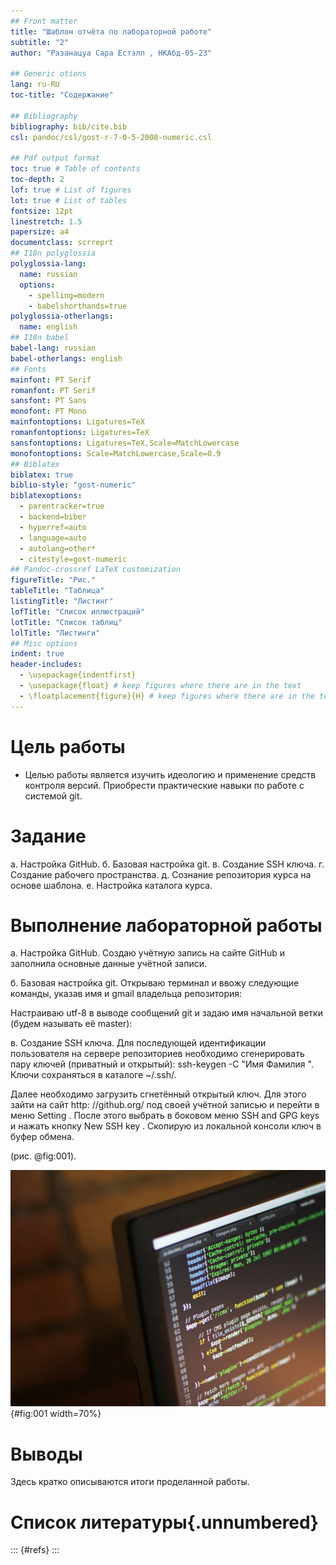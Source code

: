 ```yaml
---
## Front matter
title: "Шаблон отчёта по лабораторной работе"
subtitle: "2"
author: "Разанацуа Сара Естэлл , НКАбд-05-23"

## Generic otions
lang: ru-RU
toc-title: "Содержание"

## Bibliography
bibliography: bib/cite.bib
csl: pandoc/csl/gost-r-7-0-5-2008-numeric.csl

## Pdf output format
toc: true # Table of contents
toc-depth: 2
lof: true # List of figures
lot: true # List of tables
fontsize: 12pt
linestretch: 1.5
papersize: a4
documentclass: scrreprt
## I18n polyglossia
polyglossia-lang:
  name: russian
  options:
	- spelling=modern
	- babelshorthands=true
polyglossia-otherlangs:
  name: english
## I18n babel
babel-lang: russian
babel-otherlangs: english
## Fonts
mainfont: PT Serif
romanfont: PT Serif
sansfont: PT Sans
monofont: PT Mono
mainfontoptions: Ligatures=TeX
romanfontoptions: Ligatures=TeX
sansfontoptions: Ligatures=TeX,Scale=MatchLowercase
monofontoptions: Scale=MatchLowercase,Scale=0.9
## Biblatex
biblatex: true
biblio-style: "gost-numeric"
biblatexoptions:
  - parentracker=true
  - backend=biber
  - hyperref=auto
  - language=auto
  - autolang=other*
  - citestyle=gost-numeric
## Pandoc-crossref LaTeX customization
figureTitle: "Рис."
tableTitle: "Таблица"
listingTitle: "Листинг"
lofTitle: "Список иллюстраций"
lotTitle: "Список таблиц"
lolTitle: "Листинги"
## Misc options
indent: true
header-includes:
  - \usepackage{indentfirst}
  - \usepackage{float} # keep figures where there are in the text
  - \floatplacement{figure}{H} # keep figures where there are in the text
---
```


# Цель работы

- Целью работы является изучить идеологию и применение средств контроля версий.
Приобрести практические навыки по работе с системой git.

# Задание

а. Настройка GitHub.
б. Базовая настройка git.
в. Создание SSH ключа.
г. Создание рабочего пространства.
д. Сознание репозитория курса на основе шаблона.
е. Настройка каталога курса.

# Выполнение лабораторной работы

а. Настройка GitHub.
Создаю учётную запись на сайте GitHub и заполнила основные данные учётной записи.

б. Базовая настройка git.
Открываю терминал и ввожу следующие команды, указав имя и gmail владельца
репозитория:

Настраиваю utf-8 в выводе сообщений git и задаю имя начальной ветки (будем
называть её master):


в. Создание SSH ключа.
Для последующей идентификации пользователя на сервере репозиториев необходимо
сгенерировать пару ключей (приватный и открытый): ssh-keygen -C "Имя Фамилия ".
Ключи сохраняться в каталоге ~/.ssh/.

Далее необходимо загрузить сгнетённый открытый ключ. Для этого зайти на сайт http:
//github.org/ под своей учётной записью и перейти в меню Setting . После этого выбрать
в боковом меню SSH and GPG keys и нажать кнопку New SSH key . Скопирую из
локальной консоли ключ в буфер обмена.






(рис. @fig:001).

![Название рисунка](image/placeimg_800_600_tech.jpg){#fig:001 width=70%}

# Выводы

Здесь кратко описываются итоги проделанной работы.

# Список литературы{.unnumbered}

::: {#refs}
:::
